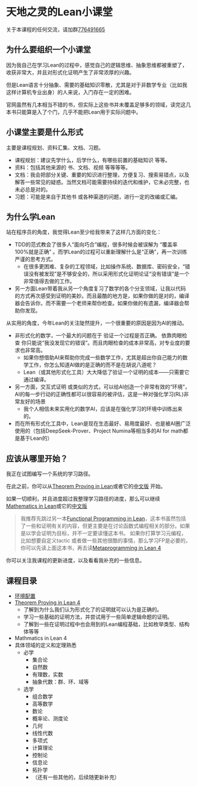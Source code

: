 # 天地之灵的Lean小课堂

关于本课程的任何交流，请加群[776491665](https://qm.qq.com/q/JzD4s222g8)

## 为什么要组织一个小课堂

因为我自己在学习Lean的过程中，感觉自己的逻辑思维、抽象思维都被重塑了，收获非常大，并且对形式化证明产生了非常浓厚的兴趣。

但是Lean语言十分抽象、需要的基础知识零散，尤其是对于非数学专业（比如我这样计算机专业出身）的人来说，入门存在一定的困难。

官网虽然有几本相当不错的书，但实际上这些书并未覆盖足够多的领域，读完这几本书只能算是入了个门，几乎不能把Lean用于实际问题中。

## 小课堂主要是什么形式

主要是课程规划、资料汇集、文档、习题。

* 课程规划：建议先学什么，后学什么，有哪些前置的基础知识 等等。
* 资料：包括其他来源的 书、文档、视频 等等等等。
* 文档：我会把部分关键、重要的知识进行整理，方便复习、搜索易错点，以及解答一些常见的疑惑。当然文档可能需要持续的迭代和维护，它未必完整，也未必总是对的。
* 习题：可能是来自于其他书 或各种渠道的问题，进行一定的改编或汇编。

## 为什么学Lean

站在程序员的角度，我觉得Lean至少给我带来了这样几方面的变化：

* TDD的范式教会了很多人“面向巧合”编程，很多时候会被误解为 “覆盖率100%就是正确” 。而学Lean的过程可以重新理解什么是“正确”，再一次训练严谨的思考方式。
    * 在很多更困难、复杂的工程领域，比如操作系统、数据库、密码安全，“错误没有被发现”是不够安全的，所以采用形式化证明论证“没有错误”是一个非常值得去做的工作。
* 另一方面Lean带着我从另一个角度复习了数学的各个分支领域，让我以代码的方式再次感受到证明的美妙。而且最酷的地方是，如果你做的是对的，编译器会告诉你，而不需要一个老师来帮你检查。如果你做的有遗漏，编译器会帮助你发现。

从实用的角度，今年Lean的关注陡然提升，一个很重要的原因是因为AI的推动。

* 非形式化的数学，一个最大的问题在于 验证一个过程是否正确。 依靠肉眼检查 你只能说“我没发现它的错误”。而且肉眼检查的成本非常高，对专业度的要求也非常高。
    * 如果你想借助AI来帮助你完成一些数学工作，尤其是超出你自己能力的数学工作，你怎么知道AI做的是正确的而不是在胡说八道呢？
    * Lean（或其他形式化工具）大大降低了验证一个证明的成本——只需要它通过编译。
* 另一方面，交互式证明 或类似的方式，可以给AI创造一个非常有效的“环境”，AI的每一步行动的正确性都可以很容易的被评估，这是一种对强化学习(RL)非常友好的场景
    * 我个人相信未来实用化的数学AI，应该是在强化学习的环境中训练出来的。
* 而在所有形式化工具中，Lean是现在生态最好、易用度最好、也是被AI圈广泛使用的（包括DeepSeek-Prover、Project Numina等相当多的AI for math都是基于Lean的）

## 应该从哪里开始？

我正在试图编写一个系统的学习路径。

在此之前，你可以从[Theorem Proving in Lean](https://lean-lang.org/theorem_proving_in_lean4/)或者它的[中文版](https://www.leanprover.cn/tp-lean-zh/) 开始。

如果一切顺利，并且进度超过我整理学习路径的进度，那么可以继续[Mathematics in Lean](https://leanprover-community.github.io/mathematics_in_lean/index.html)或它的[中文版](https://www.leanprover.cn/math-in-lean-zh/)

> 我推荐先跳过另一本[Functional Programming in Lean](https://lean-lang.org/functional_programming_in_lean/)，这本书虽然包括了一些和证明有关的内容，但更主要是在讨论函数式编程相关的部分。如果是以学会证明为目标，并不一定要读懂这本书。
> 如果你打算学习元编程，比如想要自定义tactic 或者做一些其他很酷的事情，那么学习FP是必要的，你可以先读上面这本书，再去读[Metaprogramming in Lean 4](https://leanprover-community.github.io/lean4-metaprogramming-book/main/01_intro.html)

你可以关注我课程的更新进度，以及看看我补充的一些信息。

## 课程目录

* [环境配置](./lessons/1_environment.md)
* [Theorem Proving in Lean 4](./lessons/2_theorem_proving_in_lean4.md)
    * 了解到为什么我们认为形式化了的证明就可以认为是正确的。
    * 学习一些基础的证明方法，并尝试用于一些简单逻辑命题的证明。
    * 了解到一些在证明过程中也会用到的Lean编程基础，比如枚举类型、结构体等等
* Mathmatics in Lean 4
* 具体领域的定义和定理熟悉
    * 必学
        * 集合论
        * 自然数
        * 有理数，实数
        * 抽象代数：群、环、域等
    * 选学
        * 组合数学
        * 高等数学
        * 数论
        * 概率论、测度论
        * 几何
        * 线性代数
        * 多项式
        * 计算理论
        * 控制论
        * 信息论
        * 拓扑学
        * （还有一些其他的，后续随更新补充）
